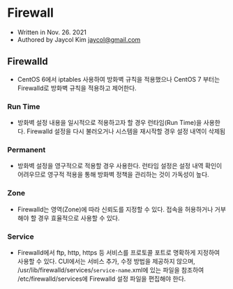 # Firewall

- Written in Nov. 26. 2021
- Authored by Jaycol Kim <jaycol@gmail.com>

## Firewalld

- CentOS 6에서 iptables 사용하여 방화벽 규칙을 적용했으나 CentOS 7 부터는 Firewalld로 방화벽 규칙을 적용하고 제어한다.

### Run Time

- 방화벽 설정 내용을 일시적으로 적용하고자 할 경우 런타임(Run Time)을 사용한다. Firewalld 설정을 다시 불러오거나 시스템을 재시작할 경우 설정 내역이 삭제됨

### Permanent

- 방화벽 설정을 영구적으로 적용할 경우 사용한다. 런타임 설정은 설정 내역 확인이 어려우므로 영구적 적용을 통해 방화벽 정책을 관리하는 것이 가독성이 높다.

### Zone

- Firewalld는 영역(Zone)에 따라 신뢰도를 지정할 수 있다. 접속을 허용하거나 거부해야 할 경우 효율적으로 사용할 수 있다.

### Service

- Firewalld에서 ftp, http, https 등 서비스를 프로토콜 포트로 명확하게 지정하여 사용할 수 있다. CUI에서는 서비스 추가, 수정 방법을 제공하지 않으며, /usr/lib/firewalld/services/`service-name`.xml에 있는 파일을 참조하여 /etc/firewalld/services에 Firewalld 설정 파일을 편집해야 한다.

